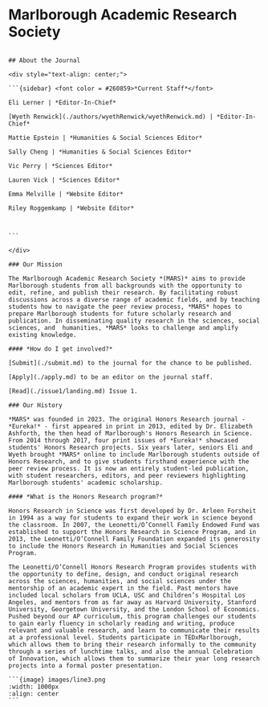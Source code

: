 # Marlborough Academic Research Society 

````{div} full-width

## About the Journal

<div style="text-align: center;"> 

```{sidebar} <font color = #260859>*Current Staff*</font>

Eli Lerner | *Editor-In-Chief*

[Wyeth Renwick](./authors/wyethRenwick/wyethRenwick.md) | *Editor-In-Chief*

Mattie Epstein | *Humanities & Social Sciences Editor*

Sally Cheng | *Humanities & Social Sciences Editor*

Vic Perry | *Sciences Editor*

Lauren Vick | *Sciences Editor*

Emma Melville | *Website Editor*

Riley Roggemkamp | *Website Editor*



```

</div>

### Our Mission

The Marlborough Academic Research Society *(MARS)* aims to provide Marlborough students from all backgrounds with the opportunity to edit, refine, and publish their research. By facilitating robust discussions across a diverse range of academic fields, and by teaching students how to navigate the peer review process, *MARS* hopes to prepare Marlborough students for future scholarly research and publication. In disseminating quality research in the sciences, social sciences, and  humanities, *MARS* looks to challenge and amplify existing knowledge.

#### *How do I get involved?*

[Submit](./submit.md) to the journal for the chance to be published.

[Apply](./apply.md) to be an editor on the journal staff.

[Read](./issue1/landing.md) Issue 1.

### Our History

*MARS* was founded in 2023. The original Honors Research journal - *Eureka!* - first appeared in print in 2013, edited by Dr. Elizabeth Ashforth, the then head of Marlborough's Honors Research in Science. From 2014 through 2017, four print issues of *Eureka!* showcased students' Honors Research projects. Six years later, seniors Eli and Wyeth brought *MARS* online to include Marlborough students outside of Honors Research, and to give students firsthand experience with the peer review process. It is now an entirely student-led publication, with student researchers, editors, and peer reviewers highlighting Marlborough students' academic scholarship.

#### *What is the Honors Research program?* 

Honors Research in Science was first developed by Dr. Arleen Forsheit in 1994 as a way for students to expand their work in science beyond the classroom. In 2007, the Leonetti/O’Connell Family Endowed Fund was established to support the Honors Research in Science Program, and in 2013, the Leonetti/O’Connell Family Foundation expanded its generosity to include the Honors Research in Humanities and Social Sciences Program. 

The Leonetti/O’Connell Honors Research Program provides students with the opportunity to define, design, and conduct original research across the sciences, humanities, and social sciences under the mentorship of an academic expert in the field. Past mentors have included local scholars from UCLA, USC and Children’s Hospital Los Angeles, and mentors from as far away as Harvard University, Stanford University, Georgetown University, and the London School of Economics. Pushed beyond our AP curriculum, this program challenges our students to gain early fluency in scholarly reading and writing, produce relevant and valuable research, and learn to communicate their results at a professional level. Students participate in TEDxMarlborough, which allows them to bring their research informally to the community through a series of lunchtime talks, and also the annual Celebration of Innovation, which allows them to summarize their year long research projects into a formal poster presentation. 

```{image} images/line3.png
:width: 1000px
:align: center
```

